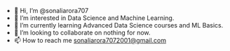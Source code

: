 - 👋 Hi, I’m @sonaliarora707
- 👀 I’m interested in Data Science and Machine Learning.
- 🌱 I’m currently learning Advanced Data Science courses and ML Basics.
- 💞️ I’m looking to collaborate on nothing for now.
- 📫 How to reach me sonaliarora7072001@gmail.com

<!---
sonaliarora707/sonaliarora707 is a ✨ special ✨ repository because its `README.md` (this file) appears on your GitHub profile.
You can click the Preview link to take a look at your changes.
--->
